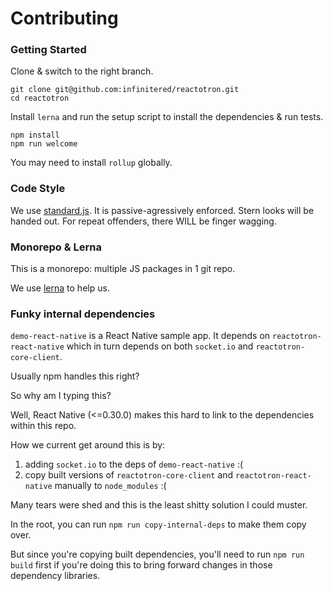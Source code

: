 # Contributing

### Getting Started

Clone & switch to the right branch.

```
git clone git@github.com:infinitered/reactotron.git
cd reactotron
```

Install `lerna` and run the setup script to install the dependencies & run tests.

```
npm install
npm run welcome
```

You may need to install `rollup` globally.

### Code Style

We use [standard.js](https://github.com/feross/standard).  It is passive-agressively enforced.
Stern looks will be handed out.  For repeat offenders, there WILL be finger wagging.


### Monorepo & Lerna

This is a monorepo: multiple JS packages in 1 git repo.

We use [lerna](https://github.com/lerna/lerna) to help us.


### Funky internal dependencies

`demo-react-native` is a React Native sample app.  It depends on
`reactotron-react-native` which in turn depends on both `socket.io` and
`reactotron-core-client`.

Usually npm handles this right?

So why am I typing this?

Well, React Native (<=0.30.0) makes this hard to link to the dependencies
within this repo.

How we current get around this is by:

1. adding `socket.io` to the deps of `demo-react-native` :(
1. copy built versions of `reactotron-core-client` and `reactotron-react-native` manually to `node_modules` :(

Many tears were shed and this is the least shitty solution I could muster.

In the root, you can run `npm run copy-internal-deps` to make them copy over.

But since you're copying built dependencies, you'll need to run `npm run build` first
if you're doing this to bring forward changes in those dependency libraries.
